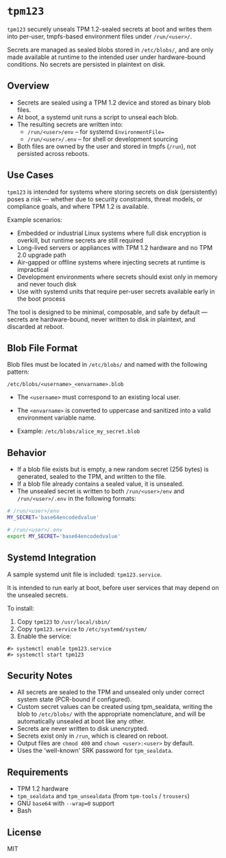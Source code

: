 # `tpm123`

`tpm123` securely unseals TPM 1.2-sealed secrets at boot and writes them into per-user, tmpfs-based environment files under `/run/<user>/`.

Secrets are managed as sealed blobs stored in `/etc/blobs/`, and are only made available at runtime to the intended user under hardware-bound conditions. No secrets are persisted in plaintext on disk.

## Overview

- Secrets are sealed using a TPM 1.2 device and stored as binary blob files.
- At boot, a systemd unit runs a script to unseal each blob.
- The resulting secrets are written into:
  - `/run/<user>/env` – for systemd `EnvironmentFile=`
  - `/run/<user>/.env` – for shell or development sourcing
- Both files are owned by the user and stored in tmpfs (`/run`), not persisted across reboots.

## Use Cases

`tpm123` is intended for systems where storing secrets on disk (persistently) poses a risk — whether due to security constraints, threat models, or compliance goals, and where TPM 1.2 is available.

Example scenarios:

- Embedded or industrial Linux systems where full disk encryption is overkill, but runtime secrets are still required
- Long-lived servers or appliances with TPM 1.2 hardware and no TPM 2.0 upgrade path
- Air-gapped or offline systems where injecting secrets at runtime is impractical
- Development environments where secrets should exist only in memory and never touch disk
- Use with systemd units that require per-user secrets available early in the boot process

The tool is designed to be minimal, composable, and safe by default — secrets are hardware-bound, never written to disk in plaintext, and discarded at reboot.

## Blob File Format

Blob files must be located in `/etc/blobs/` and named with the following pattern:

```
/etc/blobs/<username>_<envarname>.blob
```

- The `<username>` must correspond to an existing local user.
- The `<envarname>` is converted to uppercase and sanitized into a valid environment variable name.

- Example: `/etc/blobs/alice_my_secret.blob`

## Behavior

- If a blob file exists but is empty, a new random secret (256 bytes) is generated, sealed to the TPM, and written to the file.
- If a blob file already contains a sealed value, it is unsealed.
- The unsealed secret is written to both `/run/<user>/env` and `/run/<user>/.env` in the following formats:

```sh
# /run/<user>/env
MY_SECRET='base64encodedvalue'

# /run/<user>/.env
export MY_SECRET='base64encodedvalue'
```

## Systemd Integration

A sample systemd unit file is included: `tpm123.service`.

It is intended to run early at boot, before user services that may depend on the unsealed secrets.

To install:

1. Copy `tpm123` to `/usr/local/sbin/`
2. Copy `tpm123.service` to `/etc/systemd/system/`
3. Enable the service:

```
#> systemctl enable tpm123.service
#> systemctl start tpm123
```

## Security Notes

- All secrets are sealed to the TPM and unsealed only under correct system state (PCR-bound if configured).
- Custom secret values can be created using tpm_sealdata, writing the blob to `/etc/blobs/` with the appropriate nomenclature, and will be automatically unsealed at boot like any other.
- Secrets are never written to disk unencrypted.
- Secrets exist only in `/run`, which is cleared on reboot.
- Output files are `chmod 400` and `chown <user>:<user>` by default.
- Uses the 'well-known' SRK password for `tpm_sealdata`.

## Requirements

- TPM 1.2 hardware
- `tpm_sealdata` and `tpm_unsealdata` (from `tpm-tools` / `trousers`)
- GNU `base64` with `--wrap=0` support
- Bash

## License

MIT
